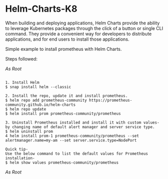 # Helm-Charts-K8
When building and deploying applications, Helm Charts provide the ability to leverage Kubernetes packages through the click of a button or single CLI command. They provide a convenient way for developers to distribute applications, and for end users to install those applications.

Simple example to install prometheus with Helm Charts.

Steps followed:

*As Root*
```

1. Install Helm
$ snap install helm --classic

2. Install the repo, update it and install prometheus.
$ helm repo add prometheus-community https://prometheus-community.github.io/helm-charts 
$ helm repo update
$ helm install prom prometheus-community/prometheus

3. Uninstall Prometheus installed and install it with custom values- by changing name of default alert manager and server service type.
$ helm uninstall prom
4 helm install prom-1 prometheus-community/prometheus --set alertmanager.name=my-am --set server.service.type=NodePort

Quick tip-
Use the below command to list the default values for Prometheus installation-
$ helm show values prometheus-community/prometheus

```
*As Root*

